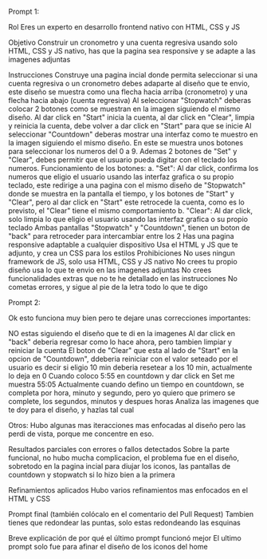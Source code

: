 Prompt 1:

Rol
Eres un experto en desarrollo frontend nativo con HTML, CSS y JS

Objetivo
Construir un cronometro y una cuenta regresiva usando solo HTML, CSS y JS nativo, has que la pagina sea responsive y se adapte a las imagenes adjuntas

Instrucciones
Construye una pagina incial donde permita seleccionar si una cuenta regresiva o un cronometro debes adaparte al diseño que te envio, este diseño se muestra como una flecha hacia arriba (cronometro) y una flecha hacia abajo (cuenta regresiva)
Al seleccionar "Stopwatch" deberas colocar 2 botones como se muestran en la imagen siguiendo el mismo diseño. Al dar click en "Start" inicia la cuenta, al dar click en "Clear", limpia y reinicia la cuenta, debe volver a dar click en "Start" para que se inicie
Al seleccionar "Countdown" deberas mostrar una interfaz como te muestro en la imagen siguiendo el mismo diseño. En este se muestra unos botones para seleccionar los numeros del 0 a 9. Ademas 2 botones de "Set" y "Clear", debes permitir que el usuario pueda digitar con el teclado los numeros.
Funcionamiento de los botones:
a. "Set": Al dar click, confirma los numeros que eligio el usuario usando las interfaz grafica o su propio teclado, este redirige a una pagina con el mismo diseño de "Stopwatch" donde se muestra en la pantalla el tiempo, y los botones de "Start" y "Clear", pero al dar click en "Start" este retrocede la cuenta, como es lo previsto, el "Clear" tiene el mismo comportamiento
b. "Clear": Al dar click, solo limpia lo que eligio el usuario usando las interfaz grafica o su propio teclado
Ambas pantallas "Stopwatch" y "Countdown", tienen un boton de "back" para retroceder para intercambiar entre los 2
Has una pagina responsive adaptable a cualquier dispositivo
Usa el HTML y JS que te adjunto, y crea un CSS para los estilos
Prohibiciones
No uses ningun framework de JS, solo usa HTML, CSS y JS nativo
No crees tu propio diseño usa lo que te envio en las imagenes adjuntas
No crees funcionalidades extras que no te he detallado en las instrucciones
No cometas errores, y sigue al pie de la letra todo lo que te digo

Prompt 2:

Ok esto funciona muy bien pero te dejare unas correcciones importantes:

NO estas siguiendo el diseño que te di en la imagenes
Al dar click en "back" deberia regresar como lo hace ahora, pero tambien limpiar y reiniciar la cuenta
El boton de "Clear" que esta al lado de "Start" en la opcion de "Countdown", ddeberia reiniciar con el valor seteado por el usuario es decir si eligio 10 min deberia resetear a los 10 min, actualmente lo deja en 0
Cuando coloco 5:55 en countdown y dar click en Set me muestra 55:05
Actualmente cuando defino un tiempo en countdown, se completa por hora, minuto y segundo, pero yo quiero que primero se complete, los segundos, minutos y despues horas
Analiza las imagenes que te doy para el diseño, y hazlas tal cual

Otros:
Hubo algunas mas iteracciones mas enfocadas al diseño pero las perdi de vista, porque me concentre en eso.

Resultados parciales con errores o fallos detectados
Sobre la parte funcional, no hubo mucha complicacion, el problema fue en el diseño, sobretodo en la pagina incial para diujar los iconos, las pantallas de countdown y stopwatch si lo hizo bien a la primera

Refinamientos aplicados
Hubo varios refinamientos mas enfocados en el HTML y CSS

Prompt final (también colócalo en el comentario del Pull Request)
Tambien tienes que redondear las puntas, solo estas redondeando las esquinas

Breve explicación de por qué el último prompt funcionó mejor
El ultimo prompt solo fue para afinar el diseño de los iconos del home
